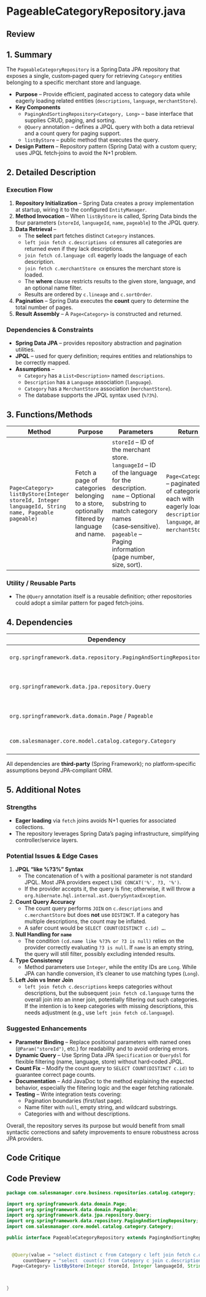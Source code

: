# PageableCategoryRepository.java

## Review

## 1. Summary

The `PageableCategoryRepository` is a Spring Data JPA repository that exposes a single, custom‑paged query for retrieving `Category` entities belonging to a specific merchant store and language.  
* **Purpose** – Provide efficient, paginated access to category data while eagerly loading related entities (`descriptions`, `language`, `merchantStore`).  
* **Key Components**  
  * `PagingAndSortingRepository<Category, Long>` – base interface that supplies CRUD, paging, and sorting.  
  * `@Query` annotation – defines a JPQL query with both a data retrieval and a count query for paging support.  
  * `listByStore` – public method that executes the query.  
* **Design Pattern** – Repository pattern (Spring Data) with a custom query; uses JPQL fetch‑joins to avoid the N+1 problem.

## 2. Detailed Description

### Execution Flow

1. **Repository Initialization** – Spring Data creates a proxy implementation at startup, wiring it to the configured `EntityManager`.
2. **Method Invocation** – When `listByStore` is called, Spring Data binds the four parameters (`storeId`, `languageId`, `name`, `pageable`) to the JPQL query.
3. **Data Retrieval** –  
   * The **select** part fetches distinct `Category` instances.  
   * `left join fetch c.descriptions cd` ensures all categories are returned even if they lack descriptions.  
   * `join fetch cd.language cdl` eagerly loads the language of each description.  
   * `join fetch c.merchantStore cm` ensures the merchant store is loaded.  
   * The **where** clause restricts results to the given store, language, and an optional name filter.  
   * Results are ordered by `c.lineage` and `c.sortOrder`.
4. **Pagination** – Spring Data executes the **count** query to determine the total number of pages.  
5. **Result Assembly** – A `Page<Category>` is constructed and returned.

### Dependencies & Constraints

* **Spring Data JPA** – provides repository abstraction and pagination utilities.  
* **JPQL** – used for query definition; requires entities and relationships to be correctly mapped.  
* **Assumptions** –  
  * `Category` has a `List<Description>` named `descriptions`.  
  * `Description` has a `Language` association (`language`).  
  * `Category` has a `MerchantStore` association (`merchantStore`).  
  * The database supports the JPQL syntax used (`%?3%`).

## 3. Functions/Methods

| Method | Purpose | Parameters | Return | Side‑Effects |
|--------|---------|------------|--------|--------------|
| `Page<Category> listByStore(Integer storeId, Integer languageId, String name, Pageable pageable)` | Fetch a page of categories belonging to a store, optionally filtered by language and name. | `storeId` – ID of the merchant store.<br>`languageId` – ID of the language for the description.<br>`name` – Optional substring to match category names (case‑sensitive).<br>`pageable` – Paging information (page number, size, sort). | `Page<Category>` – paginated list of categories, each with eagerly loaded `descriptions`, `language`, and `merchantStore`. | None. |

### Utility / Reusable Parts

* The `@Query` annotation itself is a reusable definition; other repositories could adopt a similar pattern for paged fetch‑joins.

## 4. Dependencies

| Dependency | Type | Notes |
|------------|------|-------|
| `org.springframework.data.repository.PagingAndSortingRepository` | Spring Data Core | Provides CRUD + paging. |
| `org.springframework.data.jpa.repository.Query` | Spring Data JPA | Enables custom JPQL queries. |
| `org.springframework.data.domain.Page` / `Pageable` | Spring Data Core | Pagination support. |
| `com.salesmanager.core.model.catalog.category.Category` | Domain | Entity mapped via JPA. |

All dependencies are **third‑party** (Spring Framework); no platform‑specific assumptions beyond JPA‑compliant ORM.

## 5. Additional Notes

### Strengths
* **Eager loading** via `fetch` joins avoids N+1 queries for associated collections.
* The repository leverages Spring Data’s paging infrastructure, simplifying controller/service layers.

### Potential Issues & Edge Cases
1. **JPQL “like %?3%” Syntax**  
   * The concatenation of `%` with a positional parameter is not standard JPQL. Most JPA providers expect `LIKE CONCAT('%', ?3, '%')`.  
   * If the provider accepts it, the query is fine; otherwise, it will throw a `org.hibernate.hql.internal.ast.QuerySyntaxException`.  
2. **Count Query Accuracy**  
   * The count query performs `JOIN` on `c.descriptions` and `c.merchantStore` but does **not** use `DISTINCT`. If a category has multiple descriptions, the count may be inflated.  
   * A safer count would be `SELECT COUNT(DISTINCT c.id) …`.  
3. **Null Handling for `name`**  
   * The condition `(cd.name like %?3% or ?3 is null)` relies on the provider correctly evaluating `?3 is null`. If `name` is an empty string, the query will still filter, possibly excluding intended results.  
4. **Type Consistency**  
   * Method parameters use `Integer`, while the entity IDs are `Long`. While JPA can handle conversion, it’s cleaner to use matching types (`Long`).  
5. **Left Join vs Inner Join**  
   * `left join fetch c.descriptions` keeps categories without descriptions, but the subsequent `join fetch cd.language` turns the overall join into an inner join, potentially filtering out such categories. If the intention is to keep categories with missing descriptions, this needs adjustment (e.g., use `left join fetch cd.language`).  

### Suggested Enhancements
* **Parameter Binding** – Replace positional parameters with named ones (`@Param("storeId")`, etc.) for readability and to avoid ordering errors.  
* **Dynamic Query** – Use Spring Data JPA `Specification` or `Querydsl` for flexible filtering (name, language, store) without hard‑coded JPQL.  
* **Count Fix** – Modify the count query to `SELECT COUNT(DISTINCT c.id)` to guarantee correct page counts.  
* **Documentation** – Add JavaDoc to the method explaining the expected behavior, especially the filtering logic and the eager fetching rationale.  
* **Testing** – Write integration tests covering:  
  * Pagination boundaries (first/last page).  
  * Name filter with `null`, empty string, and wildcard substrings.  
  * Categories with and without descriptions.  

Overall, the repository serves its purpose but would benefit from small syntactic corrections and safety improvements to ensure robustness across JPA providers.

## Code Critique



## Code Preview

```java
package com.salesmanager.core.business.repositories.catalog.category;

import org.springframework.data.domain.Page;
import org.springframework.data.domain.Pageable;
import org.springframework.data.jpa.repository.Query;
import org.springframework.data.repository.PagingAndSortingRepository;
import com.salesmanager.core.model.catalog.category.Category;

public interface PageableCategoryRepository extends PagingAndSortingRepository<Category, Long> {
  
	
  @Query(value = "select distinct c from Category c left join fetch c.descriptions cd join fetch cd.language cdl join fetch c.merchantStore cm where cm.id=?1 and cdl.id=?2 and (cd.name like %?3% or ?3 is null) order by c.lineage, c.sortOrder asc",
      countQuery = "select  count(c) from Category c join c.descriptions cd join c.merchantStore cm where cm.id=?1 and cd.language.id=?2 and (cd.name like %?3% or ?3 is null)")
  Page<Category> listByStore(Integer storeId, Integer languageId, String name, Pageable pageable);

  

}



```
